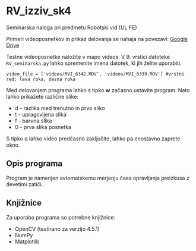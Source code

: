 # RV_izziv_sk4
Seminarska naloga pri predmetu Robotski vid (UL FE)

Primeri videoposnetkov in prikaz delovanja se nahaja na povezavi:
<a href="https://drive.google.com/drive/folders/10Jd7BtdS0cPqYwX1KFjaPRAEqrXxwKll?usp=sharing" target="_blank">Google Drive</a>

Testne videoposnetke naložite v mapo videos. V 9. vrstici datoteke <code>RV_seminarska.py</code> lahko spremenite imena datotek, ki jih želite uporabiti.
```
video_file = ['videos/MVI_6342.MOV', 'videos/MVI_6339.MOV'] #vrstni red: leva roka, desna roka
```

Med delovanjem programa lahko s tipko <b>w</b> začasno ustavite program. Nato lahko prikažete različne slike:
* d - razlika med trenutno in prvo sliko
* t - upragovljena slika
* f - barvna slika
* 0 - prva slika posnetka

S tipko q lahko video predčasno zaključite, lahko pa enostavno zaprete okno.

## Opis programa

Program je namenjen avtomatskemu merjenju časa opravljanja preizkusa z devetimi zatiči.

## Knjižnice

Za uporabo programa so potrebne knjižnice:
* OpenCV (testirano za verzijo 4.5.1)
* NumPy
* Matplotlib
